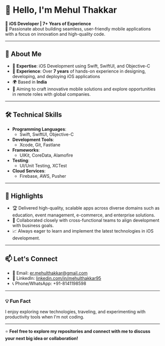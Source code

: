 # 👋 Hello, I'm Mehul Thakkar

🚀 **iOS Developer | 7+ Years of Experience**  
🌟 Passionate about building seamless, user-friendly mobile applications with a focus on innovation and high-quality code.

---

## 📱 About Me

- 🔹 **Expertise**: iOS Development using Swift, SwiftUI, and Objective-C  
- 🔹 **Experience**: Over **7 years** of hands-on experience in designing, developing, and deploying iOS applications  
- 🌍 Based in **India**  
- 🎯 Aiming to craft innovative mobile solutions and explore opportunities in remote roles with global companies.

---

## 🛠️ Technical Skills

- **Programming Languages**:  
  - Swift, SwiftUI, Objective-C  
- **Development Tools**:  
  - Xcode, Git, Fastlane  
- **Frameworks**:  
  - UIKit, CoreData, Alamofire
- **Testing**:  
  - UI/Unit Testing, XCTest  
- **Cloud Services**:  
  - Firebase, AWS, Pusher

---

## 🌟 Highlights

- 🏆 Delivered high-quality, scalable apps across diverse domains such as education, event management, e-commerce, and enterprise solutions.  
- 🤝 Collaborated closely with cross-functional teams to align development with business goals.  
- 📈 Always eager to learn and implement the latest technologies in iOS development.

---

## 📫 Let's Connect

- 📧 Email: [er.mehulthakkar@gmail.com](mailto:er.mehulthakkar@gmail.com)  
- 💼 LinkedIn: [linkedin.com/in/mehulthakkar95](https://linkedin.com/in/mehulthakkar95)
- 📞 Phone/WhatsApp: +91-8141198598

---

### 💡 Fun Fact

I enjoy exploring new technologies, traveling, and experimenting with productivity tools when I'm not coding.

---

⭐️ **Feel free to explore my repositories and connect with me to discuss your next big idea or collaboration!**
